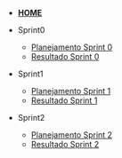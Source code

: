 
- [**HOME**](/)

- Sprint0
  - [Planejamento Sprint 0](sprints/sprint0/planning0.md)
  - [Resultado Sprint 0](sprints/sprint0/results0.md)

- Sprint1
  - [Planejamento Sprint 1](sprints/sprint1/planning1.md)
  - [Resultado Sprint 1](sprints/sprint1/results1.md)

- Sprint2
  - [Planejamento Sprint 2](sprints/sprint2/planning2.md)
  - [Resultado Sprint 2](sprints/sprint2/results2.md)